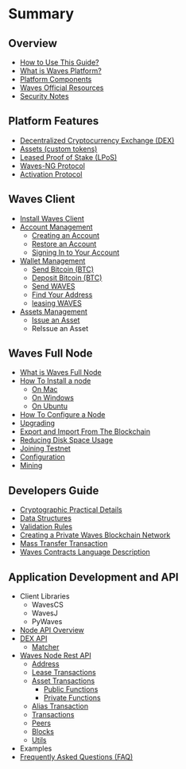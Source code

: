 # Summary

## Overview

* [How to Use This Guide?](how-to-use-this-guide.md)
* [What is Waves Platform?](README.md)
* [Platform Components](platform-components.md)
* [Waves Official Resources ](waves-official-resources.md)
* [Security Notes](security-notes.md)

## Platform Features

* [Decentralized Cryptocurrency Exchange \(DEX\)](decentralized-cryptocurrency-exchange-dex.md)
* [Assets \(custom tokens\)](assets-custom-tokens.md)
* [Leased Proof of Stake \(LPoS\)](leased-proof-of-stake-lpos.md)
* [Waves-NG Protocol](waves-ng-protocol.md)
* [Activation Protocol](activation-protocol.md)

## Waves Client

* [Install Waves Client](waves-client/install-waves-client.md)
* [Account Management](waves-client/account-management.md)
  * [Creating an Account](waves-client/account-management/creating-an-account.md)
  * [Restore an Account](waves-client/account-management/restore-an-account.md)
  * [Signing In to Your Account](waves-client/account-management/signing-in-to-your-account.md)
* [Wallet Management](waves-client/wallet-management.md)
  * [Send Bitcoin \(BTC\)](waves-client/send-bitcoin-btc.md)
  * [Deposit Bitcoin \(BTC\)](waves-client/deposit-bitcoin-btc.md)
  * [Send WAVES](waves-client/send-waves.md)
  * [Find Your Address](waves-client/find-your-address.md)
  * [leasing WAVES](waves-client/leasing-waves.md)
* [Assets Management](waves-client/assets-management.md)
  * [Issue an Asset](waves-client/assets-management/issue-an-asset.md)
  * ReIssue an Asset

## Waves Full Node

* [What is Waves Full Node ](waves-full-node/what-is-a-full-node.md)
* [How To Install a node](guidelines/how-to-install-a-node.md)
  * [On Mac](guidelines/how-to-install-a-node/on-mac.md)
  * [On Windows](guidelines/how-to-install-a-node/on-windows.md)
  * [On Ubuntu](guidelines/how-to-install-a-node/on-ubuntu.md)
* [How To Configure a Node](guidelines/how-to-configure-a-node.md)
* [Upgrading](waves-full-node/upgrading.md)
* [Export and Import From The Blockchain](guidelines/export-and-import-from-the-blockchain.md)
* [Reducing Disk Space Usage](guidelines/reducing-disk-space-usage.md)
* [Joining Testnet](waves-full-node/joining-testnet.md)
* [Configuration](waves-full-node/configuration.md)
* [Mining](waves-full-node/mining.md)

## Developers Guide

* [Cryptographic Practical Details](guidelines/cryptographic-practical-details.md)
* [Data Structures](guidelines/data-structures.md)
* [Validation Rules](guidelines/validation-rules.md)
* [Creating a Private Waves Blockchain Network](guidelines/creating-a-private-waves-blockchain-network.md)
* [Mass Transfer Transaction](mass-transfer-transaction.md)
* [Waves Contracts Language Description](waves-contracts-language-description.md)

## Application Development and API

* Client Libraries
  * WavesCS
  * WavesJ
  * PyWaves
* [Node API Overview](waves-node-rest-api/node-api-overview.md)
* [DEX API](waves-node-rest-api/dex-api.md)
  * [Matcher](waves-node-rest-api/dex-api/matcher.md)
* [Waves Node Rest API](waves-node-rest-api/waves-node-rest-api.md)
  * [Address](waves-node-rest-api/address.md)
  * [Lease Transactions](waves-node-rest-api/lease-transactions.md)
  * [Asset Transactions](waves-node-rest-api/asset-transactions.md)
    * [Public Functions](waves-node-rest-api/asset-transactions/public-functions.md)
    * [Private Functions](waves-node-rest-api/asset-transactions/private-functions.md)
  * [Alias Transaction](waves-node-rest-api/alias-transaction.md)
  * [Transactions](waves-node-rest-api/transactions.md)
  * [Peers](waves-node-rest-api/peers.md)
  * [Blocks](waves-node-rest-api/blocks.md)
  * [Utils](waves-node-rest-api/utils.md)
* Examples
* [Frequently Asked Questions \(FAQ\)](application-development-and-api/frequently-asked-questions-faq.md)

